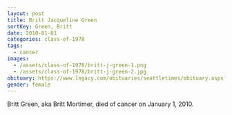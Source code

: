 ```yaml
---
layout: post
title: Britt Jacqueline Green
sortKey: Green, Britt
date: 2010-01-01
categories: class-of-1978
tags:
  - cancer
images:
  - /assets/class-of-1978/britt-j-green-1.png
  - /assets/class-of-1978/britt-j-green-2.jpg
obituary: https://www.legacy.com/obituaries/seattletimes/obituary.aspx?n=britt-jacqueline-mortimer-green&pid=138344485
gender: female
---
```

Britt Green, aka Britt Mortimer, died of cancer on January 1, 2010.
